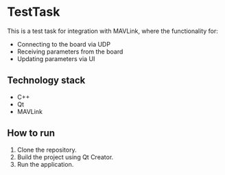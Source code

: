 # TestTask

This is a test task for integration with MAVLink, where the functionality for:
- Connecting to the board via UDP
- Receiving parameters from the board
- Updating parameters via UI

## Technology stack
- C++
- Qt
- MAVLink

## How to run
1. Clone the repository.
2. Build the project using Qt Creator.
3. Run the application.